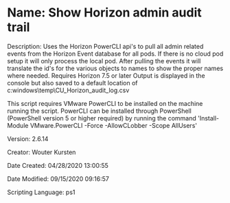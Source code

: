 ﻿# Name: Show Horizon admin audit trail

Description: Uses the Horizon PowerCLI api's to pull all admin related events from the Horizon Event database for all pods. If there is no cloud pod setup it will only process the local pod. After pulling the events it will translate the id's for the various objects to names to show the proper names where needed.
Requires Horizon 7.5 or later
Output is displayed in the console but also saved to a default location of c:windows\temp\CU_Horizon_audit_log.csv

This script requires VMware PowerCLI to be installed on the machine running the script. PowerCLI can be installed through PowerShell (PowerShell version 5 or higher required) by running the command 'Install-Module VMware.PowerCLI -Force -AllowCLobber -Scope AllUsers'



Version: 2.6.14

Creator: Wouter Kursten

Date Created: 04/28/2020 13:00:55

Date Modified: 09/15/2020 09:16:57

Scripting Language: ps1

